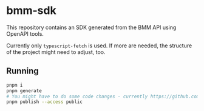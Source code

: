 # bmm-sdk

This repository contains an SDK generated from the BMM API using OpenAPI tools.

Currently only `typescript-fetch` is used. If more are needed, the structure of the project might need to adjust, too.

## Running

```sh
pnpm i
pnpm generate
# You might have to do some code changes - currently https://github.com/OpenAPITools/openapi-generator/issues/14792
pnpm publish --access public
```
